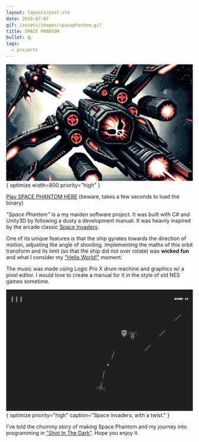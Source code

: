 ```yaml
---
layout: layouts/post.vto
date: 2018-07-07
gif: /assets/images/spacephantom.gif
title: SPACE PHANTOM
bullet: ⧎
tags:
  - projects
---
```


![An alien spaceship shooting at another dark ship in space](/assets/images/space-phantom.png){ optimize width=800 priority="high" }

<a href="game" class="tag border button">Play SPACE PHANTOM HERE</a> (beware, takes a few seconds to load the binary)

_"Space Phantom"_ is a my maiden software project. It was built with C# and Unity3D by following a dusty a development manual. It was heavily inspired by the arcade classic [Space Invaders](https://en.wikipedia.org/wiki/Space_Invaders).

One of its unique features is that the ship gyrates towards the direction of motion, adjusting the angle of shooting. Implementing the maths of this orbit transform and its limit (so that the ship did not over rotate) was **wicked fun** and what I consider my ["Hello World!"](/posts/konnichiwa-sekai) moment.

The music was made using Logic Pro X drum machine and graphics w/ a pixel editor. I would love to create a manual for it in the style of old NES games sometime.

![A screengrab of the game Space Phantom, depicting an alien ship destroying enemies in the shape of red skulls with laser beams.](/assets/images/spacephantom.gif){ optimize priority="high" caption="Space invaders, with a twist." }

I've told the chummy story of making Space Phantom and my journey into programming in ["Shot In The Dark"](/posts/shot-in-the-dark). Hope you enjoy it.
